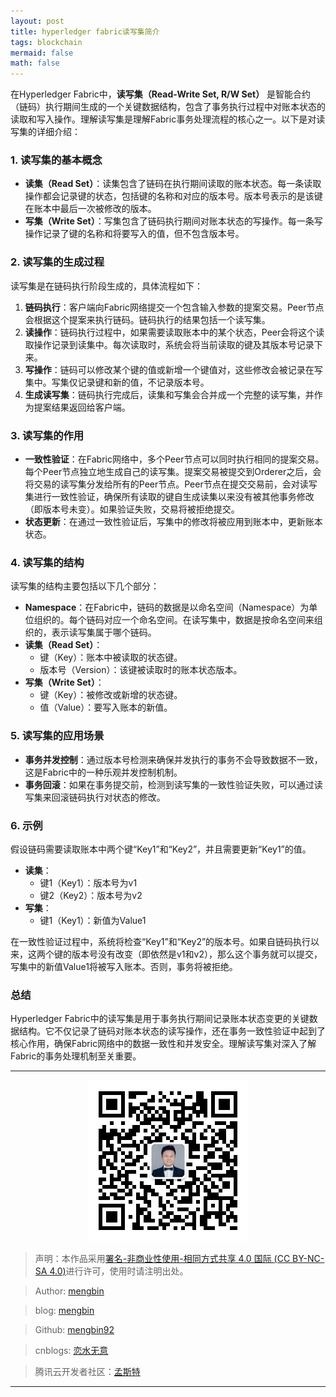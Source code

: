 ```yaml
---
layout: post
title: hyperledger fabric读写集简介
tags: blockchain
mermaid: false
math: false
---  
```


在Hyperledger Fabric中，**读写集（Read-Write Set, R/W Set）** 是智能合约（链码）执行期间生成的一个关键数据结构，包含了事务执行过程中对账本状态的读取和写入操作。理解读写集是理解Fabric事务处理流程的核心之一。以下是对读写集的详细介绍：

### 1. 读写集的基本概念

- **读集（Read Set）**：读集包含了链码在执行期间读取的账本状态。每一条读取操作都会记录键的状态，包括键的名称和对应的版本号。版本号表示的是该键在账本中最后一次被修改的版本。
- **写集（Write Set）**：写集包含了链码执行期间对账本状态的写操作。每一条写操作记录了键的名称和将要写入的值，但不包含版本号。

### 2. 读写集的生成过程

读写集是在链码执行阶段生成的，具体流程如下：

1. **链码执行**：客户端向Fabric网络提交一个包含输入参数的提案交易。Peer节点会根据这个提案来执行链码。链码执行的结果包括一个读写集。
2. **读操作**：链码执行过程中，如果需要读取账本中的某个状态，Peer会将这个读取操作记录到读集中。每次读取时，系统会将当前读取的键及其版本号记录下来。
3. **写操作**：链码可以修改某个键的值或新增一个键值对，这些修改会被记录在写集中。写集仅记录键和新的值，不记录版本号。
4. **生成读写集**：链码执行完成后，读集和写集会合并成一个完整的读写集，并作为提案结果返回给客户端。

### 3. 读写集的作用

- **一致性验证**：在Fabric网络中，多个Peer节点可以同时执行相同的提案交易。每个Peer节点独立地生成自己的读写集。提案交易被提交到Orderer之后，会将交易的读写集分发给所有的Peer节点。Peer节点在提交交易前，会对读写集进行一致性验证，确保所有读取的键自生成读集以来没有被其他事务修改（即版本号未变）。如果验证失败，交易将被拒绝提交。
- **状态更新**：在通过一致性验证后，写集中的修改将被应用到账本中，更新账本状态。

### 4. 读写集的结构

读写集的结构主要包括以下几个部分：

- **Namespace**：在Fabric中，链码的数据是以命名空间（Namespace）为单位组织的。每个链码对应一个命名空间。在读写集中，数据是按命名空间来组织的，表示读写集属于哪个链码。
- **读集（Read Set）**：
  - 键（Key）：账本中被读取的状态键。
  - 版本号（Version）：该键被读取时的账本状态版本。
- **写集（Write Set）**：
  - 键（Key）：被修改或新增的状态键。
  - 值（Value）：要写入账本的新值。

### 5. 读写集的应用场景

- **事务并发控制**：通过版本号检测来确保并发执行的事务不会导致数据不一致，这是Fabric中的一种乐观并发控制机制。
- **事务回滚**：如果在事务提交前，检测到读写集的一致性验证失败，可以通过读写集来回滚链码执行对状态的修改。

### 6. 示例

假设链码需要读取账本中两个键“Key1”和“Key2”，并且需要更新“Key1”的值。

- **读集**：
  - 键1（Key1）：版本号为v1
  - 键2（Key2）：版本号为v2
- **写集**：
  - 键1（Key1）：新值为Value1

在一致性验证过程中，系统将检查“Key1”和“Key2”的版本号。如果自链码执行以来，这两个键的版本号没有改变（即依然是v1和v2），那么这个事务就可以提交，写集中的新值Value1将被写入账本。否则，事务将被拒绝。

### 总结

Hyperledger Fabric中的读写集是用于事务执行期间记录账本状态变更的关键数据结构。它不仅记录了链码对账本状态的读写操作，还在事务一致性验证中起到了核心作用，确保Fabric网络中的数据一致性和并发安全。理解读写集对深入了解Fabric的事务处理机制至关重要。

---

<div align="center">
  <img src="../img/qrcode_wechat.jpg" alt="孟斯特">
</div>

> 声明：本作品采用[署名-非商业性使用-相同方式共享 4.0 国际 (CC BY-NC-SA 4.0)](https://creativecommons.org/licenses/by-nc-sa/4.0/deed.zh)进行许可，使用时请注明出处。  

> Author: [mengbin](mengbin1992@outlook.com)  

> blog: [mengbin](https://mengbin.top)  

> Github: [mengbin92](https://mengbin92.github.io/)  

> cnblogs: [恋水无意](https://www.cnblogs.com/lianshuiwuyi/)  

> 腾讯云开发者社区：[孟斯特](https://cloud.tencent.com/developer/user/6649301)  

---
